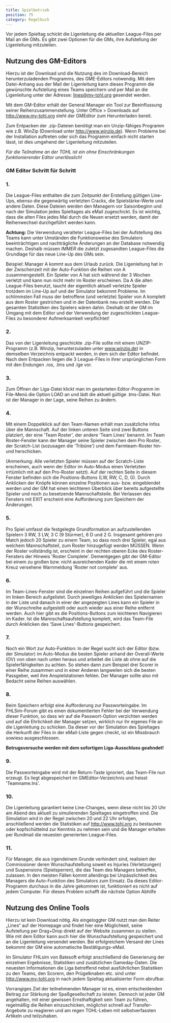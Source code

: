 ```yaml
---
title: Spielbetrieb
position: 75
category: Regelbuch
---
```


Vor jedem Spieltag schickt die Ligenleitung die aktuellen League-Files per Mail an die GMs. Es gibt zwei Optionen für die GMs, ihre Aufstellung der Ligenleitung mitzuteilen.

## Nutzung des GM-Editors

Hierzu ist der Download und die Nutzung des im Download-Bereich herunterzuladenden Programms, des GME-Editors notwendig. Mit dem Datei-Anhang aus der Mail der Ligenleitung kann dieses Programm die gewünschte Aufstellung eines Teams speichern und per Mail an die Ligenleitung unter der Adresse: lines@my-tohl.org gesendet werden.

Mit dem GM-Editor erhält der General Manager ein Tool zur Beeinflussung seiner Reihenzusammenstellung. Unter Office > Downloads auf http://www.my-tohl.org steht der GMEditor zum Herunterladen bereit.

Zum Entpacken der .zip-Dateien benötigt man ein Unzip-fähiges Programm wie z.B. WinZip (Download unter http://www.winzip.de). Wenn Probleme bei der Installation auftreten oder sich das Programm einfach nicht starten lässt, ist dies umgehend der Ligenleitung mitzuteilen.

_Für die Teilnahme an der TOHL ist ein ohne Einschränkungen funktionierender Editor unerlässlich!_

### GM Editor Schritt für Schritt

### 1.
Die League-Files enthalten die zum Zeitpunkt der Erstellung gültigen Line-Ups, ebenso die gegenwärtig verletzten Cracks, die Spielstärke-Werte und andere Daten. Diese Dateien werden den Managern vor Saisonbeginn und nach der Simulation jedes Spieltages als eMail zugeschickt. Es ist wichtig, dass die alten Files jedes Mal durch die Neuen ersetzt werden, damit der Reihenwechsel durchgeführt werden kann.

__Achtung:__ Die Verwendung veralteter League-Files bei der Aufstellung des Teams kann unter Umständen die Funktionsweise des Simulators beeinträchtigen und nachträgliche Änderungen an der Database notwendig machen. Deshalb müssen _IMMER_ die zuletzt zugesandten League-Files die Grundlage für das neue Line-Up des GMs sein.

Beispiel: Manager A kommt aus dem Urlaub zurück. Die Ligenleitung hat in der Zwischenzeit mit der Auto-Funktion die Reihen von A zusammengestellt. Ein Spieler von A hat sich während der 3 Wochen verletzt und kann nun nicht mehr im Roster erscheinen. Da A die alten League-Files benutzt, taucht der eigentlich aktuell verletzte Spieler trotzdem im Line-Up auf und der Simulator bekommt Probleme. Im schlimmsten Fall muss der betroffene (und verletzte) Spieler von A komplett aus dem Roster gestrichen und in der Datenbank neu erstellt werden. Die gesamten Statistiken des Spielers wären dahin. Deshalb ist der GM im Umgang mit dem Editor und der Verwendung der zugeschickten League-Files zu besonderer Aufmerksamkeit verpflichtet!

### 2.
Das von der Ligenleitung geschickte .zip-File sollte mit einem UNZIP-Programm (z.B. Winzip, herunterzuladen unter www.winzip.de) in demselben Verzeichnis entpackt werden, in dem sich der Editor befindet. Nach dem Entpacken liegen die 3 League-Files in ihrer ursprünglichen Form mit den Endungen .ros, .tms und .lge vor.

### 3.
Zum Öffnen der Liga-Datei klickt man im gestarteten Editor-Programm im File-Menü die Option LOAD an und lädt die aktuell gültige .tms-Datei. Nun ist der Manager in der Lage, seine Reihen zu ändern.
### 4.
Mit einem Doppelklick auf den Team-Namen erhält man zusätzliche Infos über die Mannschaft. Auf der linken unteren Seite sind zwei Buttons platziert, der eine 'Team Roster', der andere 'Team Lines' benannt. Im Team Roster-Fenster kann der Manager seine Spieler zwischen dem Pro Roster, der Scratch-List (sozusagen die 'Tribüne') und dem Farmteam-Roster hin- und herschicken.

(Anmerkung: Alle verletzten Spieler müssen auf der Scratch-Liste erscheinen, auch wenn der Editor im Auto-Modus einen Verletzten irrtümlich mit auf den Pro-Roster setzt). Auf der rechten Seite in diesem Fenster befinden sich die Positions-Buttons (LW, RW, C, D, G). Durch Anklicken der Knöpfe können einzelne Positionen aus- bzw. eingeblendet werden und der GM hat einen leichteren Überblick über bereits aufgestellte Spieler und noch zu besetzende Mannschaftsteile. Bei Verlassen des Fensters mit EXIT erscheint eine Aufforderung zum Speichern der Änderungen.

### 5.
Pro Spiel umfasst die festgelegte Grundformation an aufzustellenden Spielern 3 RW, 3 LW, 3 C (9 Stürmer), 6 D und 2 G. Insgesamt gehören pro Match jedoch 20 Spieler zu einem Team, so dass noch drei Spieler, egal aus welchem Mannschaftsteil, zum Roster hinzugefügt werden MÜSSEN. Wenn der Roster vollständig ist, erscheint in der rechten oberen Ecke des Roster- Fensters der Hinweis 'Roster Complete'. Dementgegen gibt der GM-Editor bei einem zu großen bzw. nicht ausreichenden Kader die mit einem roten Kreuz versehene Warnmeldung 'Roster not complete' aus.

### 6.
Im Team-Lines-Fenster sind die einzelnen Reihen aufgeführt und die Spieler im linken Bereich aufgelistet. Durch jeweiliges Anklicken des Spielernamen in der Liste und danach in einer der angezeigten Lines kann ein Spieler in der Wunschreihe aufgestellt oder auch wieder aus einer Reihe entfernt werden. Auch hier gibt es die Positions-Buttons zum leichteren Navigieren im Kader. Ist die Mannschaftsaufstellung komplett, wird das Team-File durch Anklicken des 'Save Lines'-Buttons gespeichert. 

### 7.
Noch ein Wort zur Auto-Funktion: In der Regel sucht sich der Editor (bzw. der Simulator) im Auto-Modus die besten Spieler anhand der Overall-Werte (OV) von oben nach unten heraus und arbeitet die Liste ab ohne auf die Spielerfähigkeiten zu achten. So stehen dann zum Beispiel drei Scorer in einer Reihe zusammen und in einer Anderen langweilen sich die besten Passgeber, weil ihre Anspielstationen fehlen. Der Manager sollte also mit Bedacht seine Reihen auswählen.

### 8.
Beim Speichern erfolgt eine Aufforderung zur Passworteingabe. Im FHLSim-Forum gibt es einen dokumentierten Fehler bei der Verwendung dieser Funktion, so dass wir auf die Passwort-Option verzichten werden und auf die Ehrlichkeit der Manager setzen, wirklich nur ihr eigenes File an die Ligenleitung zu schicken. Da dieser vor der Simulation des Spieltages die Herkunft der Files in der eMail-Liste gegen checkt, ist ein Missbrauch sowieso ausgeschlossen.

__Betrugsversuche werden mit dem sofortigen Liga-Ausschluss geahndet!__

### 9.
Die Passworteingabe wird mit der Return-Taste ignoriert, das Team-File nun erzeugt. Es liegt abgespeichert im GMEditor-Verzeichnis und heisst 'Teamname.lns'.

### 10.
Die Ligenleitung garantiert keine Line-Changes, wenn diese nicht bis 20 Uhr am Abend des aktuell zu simulierenden Spieltages eingetroffen sind. Die Simulation wird in der Regel zwischen 20 und 22 Uhr erfolgen, anschließend werden die Statistiken auf http://www.tohl.org zu bestaunen oder kopfschüttelnd zur Kenntnis zu nehmen sein und die Manager erhalten per Rundmail die neuesten generierten League-Files.

### 11.
Für Manager, die aus irgendeinem Grunde verhindert sind, realisiert der Commissioner deren Wunschaufstellung soweit es Injuries (Verletzungen) und Suspensions (Spielsperren), die das Team des Managers betreffen, zulassen. In den meisten Fällen kommt allerdings bei Unpässlichkeit des Managers die Auto-Funktion des Simulators zum Einsatz. Da dieses Editor-Programm durchaus in die Jahre gekommen ist, funktioniert es nicht auf jedem Computer. Für dieses Problem schafft die nächste Option Abhilfe 

## Nutzung des Online Tools
Hierzu ist kein Download nötig. Als eingeloggter GM nutzt man den Reiter „Lines“ auf der Homepage und findet hier eine Möglichkeit, seine Aufstellung per Drag+Drop direkt auf der Website zusammen zu stellen. Wie mit dem Editor kann auch hier die Wunschaufstellung gespeichert und an die Ligenleitung versendet werden. Bei erfolgreichem Versand der Lines bekommt der GM eine automatische Bestätigungs-eMail.

Im Simulator FHLsim von Batesoft erfolgt anschließend die Generierung der einzelnen Ergebnisse, Statistiken und zusätzlichen Gameday-Daten. Die neuesten Informationen die Liga betreffend nebst ausführlichen Statistiken zu den Teams, den Scorern, den Prügelknaben etc. sind unter http://www.my-tohl.org in nach jedem Spieltag aktualisierter Form abrufbar.

Vorrangiges Ziel der teilnehmenden Manager ist es, einen entscheidenden Beitrag zur Stärkung der Spaßgesellschaft zu leisten. Dennoch ist jeder GM angehalten, mit einer gewissen Ernsthaftigkeit sein Team zu führen, regelmäßig die Reihen einzuschicken, möglichst schnell auf Transfer-Angebote zu reagieren und am regen TOHL-Leben mit selbstverfassten Artikeln und teilzuhaben.
